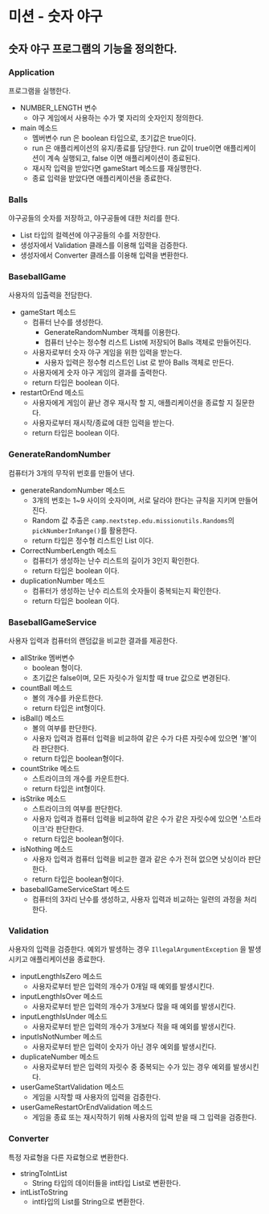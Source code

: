 # 미션 - 숫자 야구

## 숫자 야구 프로그램의 기능을 정의한다.

### Application 
프로그램을 실행한다.
- NUMBER_LENGTH 변수
  - 야구 게임에서 사용하는 수가 몇 자리의 숫자인지 정의한다.  
- main 메소드
  - 멤버변수 run 은 boolean 타입으로, 초기값은 true이다.
  - run 은 애플리케이션의 유지/종료를 담당한다. run 값이 true이면 애플리케이션이 계속 실행되고, false 이면 애플리케이션이 종료된다.
  - 재시작 입력을 받았다면 gameStart 메소드를 재실행한다. 
  - 종료 입력을 받았다면 애플리케이션을 종료한다. 
### Balls
야구공들의 숫자를 저장하고, 야구공들에 대한 처리를 한다.
  - List<Integer> 타입의 컬렉션에 야구공들의 수를 저장한다.
  - 생성자에서 Validation 클래스를 이용해 입력을 검증한다.
  - 생성자에서 Converter 클래스를 이용해 입력을 변환한다.
### BaseballGame
사용자의 입출력을 전담한다.
- gameStart 메소드
  - 컴퓨터 난수를 생성한다.
    - GenerateRandomNumber 객체를 이용한다. 
    - 컴퓨터 난수는 정수형 리스트 List<Integer>에 저장되어 Balls 객체로 만들어진다. 
  - 사용자로부터 숫자 야구 게임을 위한 입력을 받는다.
    - 사용자 입력은 정수형 리스트인 List<Integer> 로 받아 Balls 객체로 만든다.
  - 사용자에게 숫자 야구 게임의 결과를 출력한다.
  - return 타입은 boolean 이다. 
- restartOrEnd 메소드
  - 사용자에게 게임이 끝난 경우 재시작 할 지, 애플리케이션을 종료할 지 질문한다.
  - 사용자로부터 재시작/종료에 대한 입력을 받는다.
  - return 타입은 boolean 이다.
### GenerateRandomNumber
컴퓨터가 3개의 무작위 번호를 만들어 낸다.
- generateRandomNumber 메소드
  - 3개의 번호는 1~9 사이의 숫자이며, 서로 달라야 한다는 규칙을 지키며 만들어진다.
  - Random 값 추출은 `camp.nextstep.edu.missionutils.Randoms`의 `pickNumberInRange()`를 활용한다.
  - return 타입은 정수형 리스트인 List<Integer> 이다. 
- CorrectNumberLength 메소드
  - 컴퓨터가 생성하는 난수 리스트의 길이가 3인지 확인한다.
  - return 타입은 boolean 이다.
- duplicationNumber 메소드
  - 컴퓨터가 생성하는 난수 리스트의 숫자들이 중복되는지 확인한다. 
  - return 타입은 boolean 이다.
### BaseballGameService
사용자 입력과 컴퓨터의 랜덤값을 비교한 결과를 제공한다.
- allStrike 멤버변수
  - boolean 형이다.  
  - 초기값은 false이며, 모든 자릿수가 일치할 때 true 값으로 변경된다.  
- countBall 메소드
   - 볼의 개수를 카운트한다.
   - return 타입은 int형이다. 
- isBall() 메소드
  - 볼의 여부를 판단한다.
  -  사용자 입력과 컴퓨터 입력을 비교하여 같은 수가 다른 자릿수에 있으면 '볼'이라 판단한다.
  - return 타입은 boolean형이다.
- countStrike 메소드
  - 스트라이크의 개수를 카운트한다.
  - return 타입은 int형이다.
- isStrike 메소드
  - 스트라이크의 여부를 판단한다.
  - 사용자 입력과 컴퓨터 입력을 비교하여 같은 수가 같은 자릿수에 있으면 '스트라이크'라 판단한다.
  - return 타입은 boolean형이다.
- isNothing 메소드
  - 사용자 입력과 컴퓨터 입력을 비교한 결과 같은 수가 전혀 없으면 낫싱이라 판단한다.
  - return 타입은 boolean형이다. 
- baseballGameServiceStart 메소드
  - 컴퓨터의 3자리 난수를 생성하고, 사용자 입력과 비교하는 일련의 과정을 처리한다.  
### Validation 
사용자의 입력을 검증한다. 
예외가 발생하는 경우 `IllegalArgumentException` 을 발생시키고 애플리케이션을 종료한다.
- inputLengthIsZero 메소드
  - 사용자로부터 받은 입력의 개수가 0개일 때 예외를 발생시킨다.
- inputLengthIsOver 메소드
  - 사용자로부터 받은 입력의 개수가 3개보다 많을 때 예외를 발생시킨다.
- inputLengthIsUnder 메소드
  - 사용자로부터 받은 입력의 개수가 3개보다 적을 때 예외를 발생시킨다.
- inputIsNotNumber 메소드
  - 사용자로부터 받은 입력이 숫자가 아닌 경우 예외를 발생시킨다.
- duplicateNumber 메소드
  - 사용자로부터 받은 입력의 자릿수 중 중복되는 수가 있는 경우 예외를 발생시킨다.
- userGameStartValidation 메소드
  - 게임을 시작할 때 사용자의 입력을 검증한다.
- userGameRestartOrEndValidation 메소드
  - 게임을 종료 또는 재시작하기 위해 사용자의 입력 받을 때 그 입력을 검증한다.
### Converter
특정 자료형을 다른 자료형으로 변환한다. 
- stringToIntList
  - String 타입의 데이터들을 int타입 List로 변환한다.
- intListToString
  - int타입의 List를 String으로 변환한다. 
